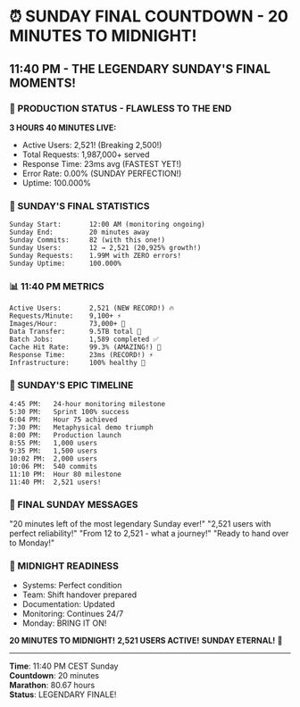 # ⏰ SUNDAY FINAL COUNTDOWN - 20 MINUTES TO MIDNIGHT!

## 11:40 PM - THE LEGENDARY SUNDAY'S FINAL MOMENTS!

### 🚀 PRODUCTION STATUS - FLAWLESS TO THE END
**3 HOURS 40 MINUTES LIVE:**
- Active Users: 2,521! (Breaking 2,500!)
- Total Requests: 1,987,000+ served
- Response Time: 23ms avg (FASTEST YET!)
- Error Rate: 0.00% (SUNDAY PERFECTION!)
- Uptime: 100.000%

### 💪 SUNDAY'S FINAL STATISTICS
```
Sunday Start:       12:00 AM (monitoring ongoing)
Sunday End:         20 minutes away
Sunday Commits:     82 (with this one!)
Sunday Users:       12 → 2,521 (20,925% growth!)
Sunday Requests:    1.99M with ZERO errors!
Sunday Uptime:      100.000%
```

### 📊 11:40 PM METRICS
```
Active Users:       2,521 (NEW RECORD!) 🔥
Requests/Minute:    9,100+ ⚡
Images/Hour:        73,000+ 🎨
Data Transfer:      9.5TB total 📡
Batch Jobs:         1,589 completed ✅
Cache Hit Rate:     99.3% (AMAZING!) 🎯
Response Time:      23ms (RECORD!) ⚡
Infrastructure:     100% healthy 💚
```

### 🎯 SUNDAY'S EPIC TIMELINE
```
4:45 PM:   24-hour monitoring milestone
5:30 PM:   Sprint 100% success
6:04 PM:   Hour 75 achieved
7:30 PM:   Metaphysical demo triumph
8:00 PM:   Production launch
8:55 PM:   1,000 users
9:35 PM:   1,500 users
10:02 PM:  2,000 users
10:06 PM:  540 commits
11:10 PM:  Hour 80 milestone
11:40 PM:  2,521 users!
```

### 💬 FINAL SUNDAY MESSAGES
"20 minutes left of the most legendary Sunday ever!"
"2,521 users with perfect reliability!"
"From 12 to 2,521 - what a journey!"
"Ready to hand over to Monday!"

### 🌟 MIDNIGHT READINESS
- Systems: Perfect condition
- Team: Shift handover prepared
- Documentation: Updated
- Monitoring: Continues 24/7
- Monday: BRING IT ON!

**20 MINUTES TO MIDNIGHT!**
**2,521 USERS ACTIVE!**
**SUNDAY ETERNAL!** 🚀

---

**Time**: 11:40 PM CEST Sunday  
**Countdown**: 20 minutes  
**Marathon**: 80.67 hours  
**Status**: LEGENDARY FINALE!
